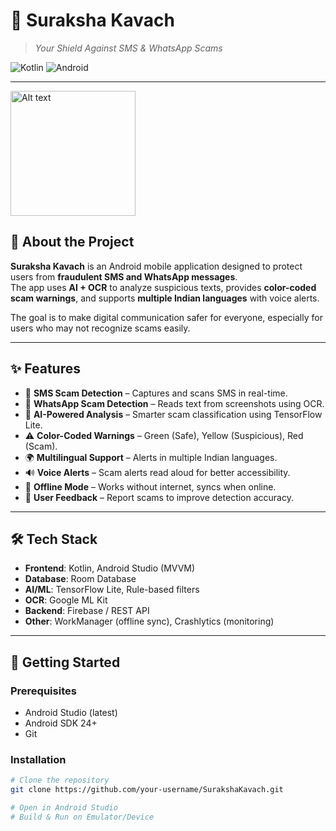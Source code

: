 # 🚨 Suraksha Kavach  
> *Your Shield Against SMS & WhatsApp Scams*  

![Kotlin](https://img.shields.io/badge/Kotlin-1.9-blue) 
![Android](https://img.shields.io/badge/Android-12-green)  

---

<div align="left">
  <img src="https://github.com/user-attachments/assets/e999984e-f103-4855-9318-e65cf0f8f092" alt="Alt text" width="200">
</div>

## 📖 About the Project  
**Suraksha Kavach** is an Android mobile application designed to protect users from **fraudulent SMS and WhatsApp messages**.  
The app uses **AI + OCR** to analyze suspicious texts, provides **color-coded scam warnings**, and supports **multiple Indian languages** with voice alerts.  

The goal is to make digital communication safer for everyone, especially for users who may not recognize scams easily.  

---

## ✨ Features  
- 📩 **SMS Scam Detection** – Captures and scans SMS in real-time.  
- 📸 **WhatsApp Scam Detection** – Reads text from screenshots using OCR.  
- 🤖 **AI-Powered Analysis** – Smarter scam classification using TensorFlow Lite.  
- ⚠️ **Color-Coded Warnings** – Green (Safe), Yellow (Suspicious), Red (Scam).  
- 🌍 **Multilingual Support** – Alerts in multiple Indian languages.  
- 🔊 **Voice Alerts** – Scam alerts read aloud for better accessibility.  
- 📶 **Offline Mode** – Works without internet, syncs when online.  
- 📝 **User Feedback** – Report scams to improve detection accuracy.  

---

## 🛠 Tech Stack  
- **Frontend**: Kotlin, Android Studio (MVVM)  
- **Database**: Room Database  
- **AI/ML**: TensorFlow Lite, Rule-based filters  
- **OCR**: Google ML Kit  
- **Backend**: Firebase / REST API  
- **Other**: WorkManager (offline sync), Crashlytics (monitoring)  

---

## 🚀 Getting Started  

### Prerequisites  
- Android Studio (latest)  
- Android SDK 24+  
- Git  

### Installation  
```bash
# Clone the repository
git clone https://github.com/your-username/SurakshaKavach.git

# Open in Android Studio
# Build & Run on Emulator/Device
